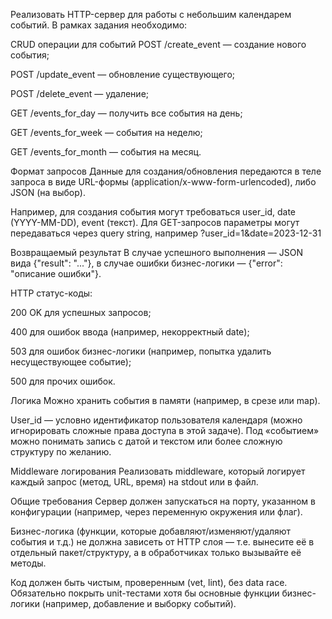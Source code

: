 Реализовать HTTP-сервер для работы с небольшим календарем событий.
В рамках задания необходимо:

CRUD операции для событий
POST /create_event — создание нового события;

POST /update_event — обновление существующего;

POST /delete_event — удаление;

GET /events_for_day — получить все события на день;

GET /events_for_week — события на неделю;

GET /events_for_month — события на месяц.

Формат запросов
Данные для создания/обновления передаются в теле запроса в виде URL-формы (application/x-www-form-urlencoded), либо JSON (на выбор).

Например, для создания события могут требоваться user_id, date (YYYY-MM-DD), event (текст). Для GET-запросов параметры могут передаваться через query string, например ?user_id=1&date=2023-12-31

Возвращаемый результат
В случае успешного выполнения — JSON вида {"result": "..."}, в случае ошибки бизнес-логики — {"error": "описание ошибки"}.

HTTP статус-коды:

200 OK для успешных запросов;

400 для ошибок ввода (например, некорректный date);

503 для ошибок бизнес-логики (например, попытка удалить несуществующее событие);

500 для прочих ошибок.

Логика
Можно хранить события в памяти (например, в срезе или map).

User_id — условно идентификатор пользователя календаря (можно игнорировать сложные права доступа в этой задаче). Под «событием» можно понимать запись с датой и текстом или более сложную структуру по желанию.

Middleware логирования
Реализовать middleware, который логирует каждый запрос (метод, URL, время) на stdout или в файл.

Общие требования
Сервер должен запускаться на порту, указанном в конфигурации (например, через переменную окружения или флаг).

Бизнес-логика (функции, которые добавляют/изменяют/удаляют события и т.д.) не должна зависеть от HTTP слоя — т.е. вынесите её в отдельный пакет/структуру, а в обработчиках только вызывайте её методы.

Код должен быть чистым, проверенным (vet, lint), без data race. Обязательно покрыть unit-тестами хотя бы основные функции бизнес-логики (например, добавление и выборку событий).
